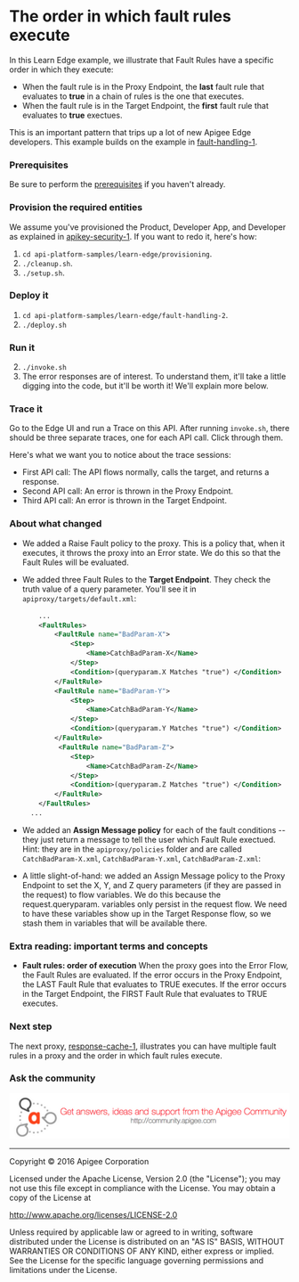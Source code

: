 # The order in which fault rules execute

In this Learn Edge example, we illustrate that Fault Rules have a specific order in which they execute:

* When the fault rule is in the Proxy Endpoint, the **last** fault rule that evaluates to **true** in a chain of rules is the one that executes. 
* When the fault rule is in the Target Endpoint, the **first** fault rule that evaluates to **true** exectues. 

This is an important pattern that trips up a lot of new Apigee Edge developers. This example builds on the example in [fault-handling-1](../fault-handling-1/README.md).

### Prerequisites

Be sure to perform the [prerequisites](https://github.com/apigee/api-platform-samples/tree/master/learn-edge#prerequisites) if you haven't already.

### Provision the required entities

We assume you've provisioned the Product, Developer App, and Developer as explained in [apikey-security-1](../apikey-security-1/README.md). If you want to redo it, here's how:

1. `cd api-platform-samples/learn-edge/provisioning`.
2. `./cleanup.sh`.
3. `./setup.sh`.

### Deploy it

1. `cd api-platform-samples/learn-edge/fault-handling-2`.
2. `./deploy.sh`

### Run it

2. `./invoke.sh`
4. The error responses are of interest. To understand them, it'll take a little digging into the code, but it'll be worth it! We'll explain more below. 

### Trace it

Go to the Edge UI and run a Trace on this API. After running `invoke.sh`, there should be three separate traces, one for each API call. Click through them. 

Here's what we want you to notice about the trace sessions:

* First API call: The API flows normally, calls the target, and returns a response. 
* Second API call: An error is thrown in the Proxy Endpoint. 
* Third API call: An error is thrown in the Target Endpoint. 

### About what changed

* We added a Raise Fault policy to the proxy. This is a policy that, when it executes, it throws the proxy into an Error state. We do this so that the Fault Rules will be evaluated. 

* We added three Fault Rules to the **Target Endpoint**. They check the truth value of a query parameter. You'll see it in `apiproxy/targets/default.xml`:

    ```xml
        ...
        <FaultRules>
            <FaultRule name="BadParam-X">
                <Step>
                    <Name>CatchBadParam-X</Name>
                </Step>
                <Condition>(queryparam.X Matches "true") </Condition>
            </FaultRule>
            <FaultRule name="BadParam-Y">
                <Step>
                    <Name>CatchBadParam-Y</Name>
                </Step>
                <Condition>(queryparam.Y Matches "true") </Condition>
            </FaultRule>
             <FaultRule name="BadParam-Z">
                <Step>
                    <Name>CatchBadParam-Z</Name>
                </Step>
                <Condition>(queryparam.Z Matches "true") </Condition>
            </FaultRule>
        </FaultRules>
      ...
    ```


* We added an **Assign Message policy** for each of the fault conditions -- they just return a message to tell the user which Fault Rule exectued. Hint: they are in the `apiproxy/policies` folder and are called `CatchBadParam-X.xml`, `CatchBadParam-Y.xml`, `CatchBadParam-Z.xml`:
 
* A little slight-of-hand: we added an Assign Message policy to the Proxy Endpoint to set the X, Y, and Z query parameters (if they are passed in the request) to flow variables. We do this because the request.queryparam.<paramname> variables only persist in the request flow. We need to have these variables show up in the Target Response flow, so we stash them in variables that will be available there.

### Extra reading: important terms and concepts

* **Fault rules: order of execution** When the proxy goes into the Error Flow, the Fault Rules are evaluated. If the error occurs in the Proxy Endpoint, the LAST Fault Rule that evaluates to TRUE executes. If the error occurs in the Target Endpoint, the FIRST Fault Rule that evaluates to TRUE executes. 


### Next step

The next proxy, [response-cache-1](../response-cache-1/README.md), illustrates you can have multiple fault rules in a proxy and the order in which fault rules execute.
   
### Ask the community

[![alt text](../../images/apigee-community.png "Apigee Community is a great place to ask questions and find answers about developing API proxies. ")](https://community.apigee.com?via=github)

---

Copyright © 2016 Apigee Corporation

Licensed under the Apache License, Version 2.0 (the "License"); you may not use
this file except in compliance with the License. You may obtain a copy
of the License at

http://www.apache.org/licenses/LICENSE-2.0

Unless required by applicable law or agreed to in writing, software
distributed under the License is distributed on an "AS IS" BASIS,
WITHOUT WARRANTIES OR CONDITIONS OF ANY KIND, either express or implied.
See the License for the specific language governing permissions and
limitations under the License.
